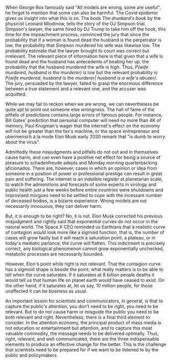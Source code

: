 When George Box famously said "All models are wrong, some are useful", he forgot to mention that some can also be harmful. The Covid epidemic gives us insight into what this is so.
The book _The drunkard's book_ by the physicist Leonard Mlodinow, tells the story of the OJ Simpson trial. Simpson's lawyer, the same hired by  DJ Trump to take him off the hook, this time for the impeachment process, convinced the jury that since the probability that if a woman is found dead the husband is the perpetrator is low, the probability that Simpson murdered his wife was likewise low. The probability estimate that the lawyer brought to court was correct but irrelevant. The relevant piece of information here is that given that a wife is found dead and the husband has antecedents of beating her up, the probability that the husband murdered the wife is high. Thus, _P(wife murdered, husband is the murderer)_ is low but the relevant probability is _P(wife murdered, husband is the murderer| husband is a wife's abuser)_. The jury, persuaded by the lawyer, failed to grasp the enormous difference between a true statement and a relevant one, and the accuser was acquitted. 

While we may fail to reckon when we are wrong, we can nevertheless be quite apt to point out someone else wrongness. The hall of fame of the pitfalls of predictions contains large errors of famous people. For instance, Bill Gates' prediction that personal computer will need no more than 4K of memory, Paul Krugman's wager that the internet's effect on the economy will not be greater than the fax's machine, or the space entrepreneur and ubermensch à la mode Elon Musk early 2020 remark that "is dumb to worry about the virus".

Admittedly these misjudgments and pitfalls do not out and in themselves cause harm, and can even have a positive net effect for being a source of pleasure to schadenfreude adepts and Monday morning quarterbacking aficionados.
There are, however, cases in which an opinion or idea from someone in a position of power or professional prestige can result in great pain and suffering. The internet is an indelible register at planetarian scale, to watch the admonitions and forecasts of some experts in virology and public health just a few weeks before entire countries were shutdowns and improvised morgues need to be settled to cope with the incessant number of deceased bodies, is a bizarre experience. Wrong models are not necessarily innocuous, they can deliver harm. 

But, it is enough to be right? No, it is not. Elon Musk corrected his previous misjudgment and rightly said that exponential curves do not occur in the natural world. The Space X CEO reminded us Earthians that a realistic curve of contagion would look more like a sigmoid function, that is, the number of cases will grow fastly but it will reach a saturation point, a plateau, or in today's mediatic parlance, the curve will flatten. This indictment is precisely correct, any biological phenomenon cannot grow exponentially unchecked, metabolic processes are necessarily bounded.

However, Elon's point while right is not relevant. That the contagion curve has a sigmoid shape is beside the point, what really matters is to be able to tell when the curve saturates. If it saturates at 8 billion people deaths it would tell us that human life on planet earth would have ceased to exist. On the other hand, if it saturates at, let us say, 10 million people, for those unaffected it can be business as usual.

An important lesson for scientists and communicators, in general, is that to capture the public's attention, you don't need to be right, you need to be relevant. But to do not cause harm or misguide the public you need to be both relevant and right. Nevertheless, there is a final third element to consider. In the attention economy, the principal product of mass media is not education or entertainment but attention, and to capture this most valuable commodity, the message needs to be delivered optimally. Thus, right, relevant, and well communicated, there are the three indispensable elements to produce an effective change for the better.
This is the challenge that scientists need to be prepared for if we want to be listened to by the public and policymakers. 
